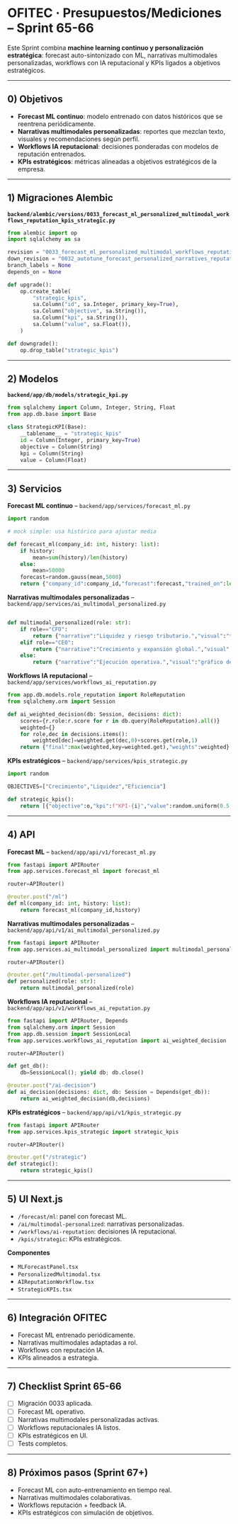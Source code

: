 # OFITEC · Presupuestos/Mediciones – Sprint 65-66

Este Sprint combina **machine learning continuo y personalización estratégica**: forecast auto-sintonizado con ML, narrativas multimodales personalizadas, workflows con IA reputacional y KPIs ligados a objetivos estratégicos.

---

## 0) Objetivos
- **Forecast ML continuo**: modelo entrenado con datos históricos que se reentrena periódicamente.
- **Narrativas multimodales personalizadas**: reportes que mezclan texto, visuales y recomendaciones según perfil.
- **Workflows IA reputacional**: decisiones ponderadas con modelos de reputación entrenados.
- **KPIs estratégicos**: métricas alineadas a objetivos estratégicos de la empresa.

---

## 1) Migraciones Alembic
**`backend/alembic/versions/0033_forecast_ml_personalized_multimodal_workflows_reputation_kpis_strategic.py`**
```python
from alembic import op
import sqlalchemy as sa

revision = "0033_forecast_ml_personalized_multimodal_workflows_reputation_kpis_strategic"
down_revision = "0032_autotune_forecast_personalized_narratives_reputation_kpis_rewards"
branch_labels = None
depends_on = None

def upgrade():
    op.create_table(
        "strategic_kpis",
        sa.Column("id", sa.Integer, primary_key=True),
        sa.Column("objective", sa.String()),
        sa.Column("kpi", sa.String()),
        sa.Column("value", sa.Float()),
    )

def downgrade():
    op.drop_table("strategic_kpis")
```

---

## 2) Modelos
**`backend/app/db/models/strategic_kpi.py`**
```python
from sqlalchemy import Column, Integer, String, Float
from app.db.base import Base

class StrategicKPI(Base):
    __tablename__ = "strategic_kpis"
    id = Column(Integer, primary_key=True)
    objective = Column(String)
    kpi = Column(String)
    value = Column(Float)
```

---

## 3) Servicios
**Forecast ML continuo** – `backend/app/services/forecast_ml.py`
```python
import random

# mock simple: usa histórico para ajustar media

def forecast_ml(company_id: int, history: list):
    if history:
        mean=sum(history)/len(history)
    else:
        mean=50000
    forecast=random.gauss(mean,5000)
    return {"company_id":company_id,"forecast":forecast,"trained_on":len(history)}
```

**Narrativas multimodales personalizadas** – `backend/app/services/ai_multimodal_personalized.py`
```python

def multimodal_personalized(role: str):
    if role=="CFO":
        return {"narrative":"Liquidez y riesgo tributario.","visual":"tabla comparativa"}
    elif role=="CEO":
        return {"narrative":"Crecimiento y expansión global.","visual":"mapa estratégico"}
    else:
        return {"narrative":"Ejecución operativa.","visual":"gráfico de barras"}
```

**Workflows IA reputacional** – `backend/app/services/workflows_ai_reputation.py`
```python
from app.db.models.role_reputation import RoleReputation
from sqlalchemy.orm import Session

def ai_weighted_decision(db: Session, decisions: dict):
    scores={r.role:r.score for r in db.query(RoleReputation).all()}
    weighted={}
    for role,dec in decisions.items():
        weighted[dec]=weighted.get(dec,0)+scores.get(role,1)
    return {"final":max(weighted,key=weighted.get),"weights":weighted}
```

**KPIs estratégicos** – `backend/app/services/kpis_strategic.py`
```python
import random

OBJECTIVES=["Crecimiento","Liquidez","Eficiencia"]

def strategic_kpis():
    return [{"objective":o,"kpi":f"KPI-{i}","value":random.uniform(0.5,5.0)} for i,o in enumerate(OBJECTIVES)]
```

---

## 4) API
**Forecast ML** – `backend/app/api/v1/forecast_ml.py`
```python
from fastapi import APIRouter
from app.services.forecast_ml import forecast_ml

router=APIRouter()

@router.post("/ml")
def ml(company_id: int, history: list):
    return forecast_ml(company_id,history)
```

**Narrativas multimodales personalizadas** – `backend/app/api/v1/ai_multimodal_personalized.py`
```python
from fastapi import APIRouter
from app.services.ai_multimodal_personalized import multimodal_personalized

router=APIRouter()

@router.get("/multimodal-personalized")
def personalized(role: str):
    return multimodal_personalized(role)
```

**Workflows IA reputacional** – `backend/app/api/v1/workflows_ai_reputation.py`
```python
from fastapi import APIRouter, Depends
from sqlalchemy.orm import Session
from app.db.session import SessionLocal
from app.services.workflows_ai_reputation import ai_weighted_decision

router=APIRouter()

def get_db():
    db=SessionLocal(); yield db; db.close()

@router.post("/ai-decision")
def ai_decision(decisions: dict, db: Session = Depends(get_db)):
    return ai_weighted_decision(db,decisions)
```

**KPIs estratégicos** – `backend/app/api/v1/kpis_strategic.py`
```python
from fastapi import APIRouter
from app.services.kpis_strategic import strategic_kpis

router=APIRouter()

@router.get("/strategic")
def strategic():
    return strategic_kpis()
```

---

## 5) UI Next.js
- `/forecast/ml`: panel con forecast ML.
- `/ai/multimodal-personalized`: narrativas personalizadas.
- `/workflows/ai-reputation`: decisiones IA reputacional.
- `/kpis/strategic`: KPIs estratégicos.

**Componentes**
- `MLForecastPanel.tsx`
- `PersonalizedMultimodal.tsx`
- `AIReputationWorkflow.tsx`
- `StrategicKPIs.tsx`

---

## 6) Integración OFITEC
- Forecast ML entrenado periódicamente.
- Narrativas multimodales adaptadas a rol.
- Workflows con reputación IA.
- KPIs alineados a estrategia.

---

## 7) Checklist Sprint 65-66
- [ ] Migración 0033 aplicada.
- [ ] Forecast ML operativo.
- [ ] Narrativas multimodales personalizadas activas.
- [ ] Workflows reputacionales IA listos.
- [ ] KPIs estratégicos en UI.
- [ ] Tests completos.

---

## 8) Próximos pasos (Sprint 67+)
- Forecast ML con auto-entrenamiento en tiempo real.
- Narrativas multimodales colaborativas.
- Workflows reputación + feedback IA.
- KPIs estratégicos con simulación de objetivos.

